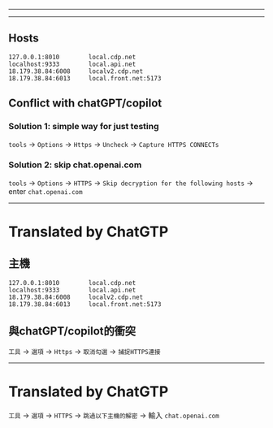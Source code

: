 <!--HugoNoteFlag-->

---

<!--HugoNoteFlag-->

---

## Hosts

```
127.0.0.1:8010        local.cdp.net
localhost:9333        local.api.net
18.179.38.84:6008     localv2.cdp.net
18.179.38.84:6013     local.front.net:5173
```

## Conflict with chatGPT/copilot

### Solution 1: simple way for just testing

`tools` -> `Options` -> `Https` -> `Uncheck` -> `Capture HTTPS CONNECTs`

### Solution 2: skip chat.openai.com

`tools` -> `Options` -> `HTTPS` -> `Skip decryption for the following hosts` -> enter `chat.openai.com`



---

<!--HugoNoteZhFlag-->

# Translated by ChatGTP

## 主機

```
127.0.0.1:8010        local.cdp.net
localhost:9333        local.api.net
18.179.38.84:6008     localv2.cdp.net
18.179.38.84:6013     local.front.net:5173
```

## 與chatGPT/copilot的衝突

`工具` -> `選項` -> `Https` -> `取消勾選` -> `捕捉HTTPS連接`

---

<!--HugoNoteZhFlag-->

# Translated by ChatGTP

`工具` -> `選項` -> `HTTPS` -> `跳過以下主機的解密` -> 輸入 `chat.openai.com`